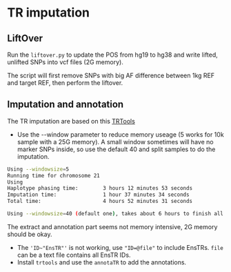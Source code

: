 # TR imputation
## LiftOver 
Run the `liftover.py` to update the POS from hg19 to hg38 and write lifted, unlifted SNPs into vcf files (2G memory).

The script will first remove SNPs with big AF difference between 1kg REF and target REF, then perform the liftover.

## Imputation and annotation
The TR imputation are based on this [TRTools](https://github.com/gymrek-lab/TRTools/blob/tr-gwas-tutorial/doc/VIGNETTE-GWAS-TUTORIAL.rst)

* Use the --window parameter to reduce memory useage (5 works for 10k sample with a 25G memory). A small window sometimes will have no marker SNPs inside, so use the default 40 and split samples to do the imputation.
```bash
Using --windowsize=5 
Running time for chromosome 21 
Using 
Haplotype phasing time:        3 hours 12 minutes 53 seconds
Imputation time:               1 hour 37 minutes 34 seconds
Total time:                    4 hours 52 minutes 31 seconds

Using --windowsize=40 (default one), takes about 6 hours to finish all
```
The extract and annotation part seems not memory intensive, 2G memory should be okay.
* The `'ID~"EnsTR"'` is not working, use `"ID=@file"` to include EnsTRs. `file` can be a text file contains all EnsTR IDs.
* Install `trtools` and use the `annotaTR` to add the annotations.  
